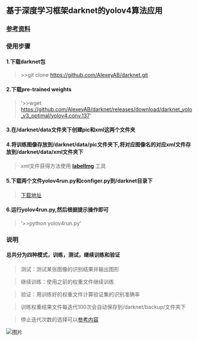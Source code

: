 ## 基于深度学习框架darknet的yolov4算法应用

### [参考资料](https://github.com/AlexeyAB/darknet)


### 使用步骤
#### 1.下载darknet包

> \>>git clone https://github.com/AlexeyAB/darknet.git


#### 2.下载pre-trained weights

> '\>>wget https://github.com/AlexeyAB/darknet/releases/download/darknet_yolo_v3_optimal/yolov4.conv.137'


#### 3.在/darknet/data文件夹下创建pic和xml这两个文件夹


#### 4.将训练图像存放到/darknet/data/pic文件夹下,将对应图像名的对应xml文件存放到/darknet/data/xml文件夹下

> xml文件获得方法使用 **[labelImg](https://github.com/tzutalin/labelImg)** 工具


#### 5.下载两个文件yolov4run.py和configer.py到/darknet目录下

> [下载地址](https://github.com/GitZzw/Study_notes/tree/master/YOLOv4)


#### 6.运行yolov4run.py,然后根据提示操作即可

> '\>>python yolov4run.py'



### 说明

#### 总共分为四种模式，训练，测试，继续训练和验证
   
>   测试：测试某张图像的识别结果并输出图形
   
>   继续训练：使用之前的权重文件继续训练
   
>   验证：用训练好的权重文件计算验证集的识别准确率

>  训练权重结果文件每迭代100次会自动保存到/darknet/backup/文件夹下

>  停止迭代次数的选择可以[参考内容](https://github.com/AlexeyAB/darknet#when-should-i-stop-training)

![图片](https://camo.githubusercontent.com/51af5be5cfa94b6d741c90d10a163b168bf9170e/68747470733a2f2f6873746f2e6f72672f66696c65732f3564632f3761652f3766612f35646337616537666164396434653365623361343834633538626663316666352e706e67)
